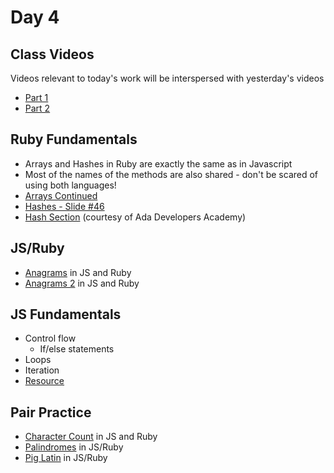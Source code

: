 Day 4
======================
Class Videos
------------
Videos relevant to today's work will be interspersed with yesterday's videos
* [Part 1](https://vimeo.com/219706114)
* [Part 2](https://vimeo.com/219742472)


Ruby Fundamentals
----------------------
* Arrays and Hashes in Ruby are exactly the same as in Javascript
* Most of the names of the methods are also shared - don't be scared of using both languages!
* [Arrays Continued](https://prezi.com/khg0wb0dqio-/ga/)
* [Hashes - Slide #46](/week-01/intro_to_rails_final.pdf)
* [Hash Section](https://github.com/Ada-Developers-Academy/textbook-curriculum/blob/master/01-ruby-fundamentals/02-intro-to-object-types.md) (courtesy of Ada Developers Academy)

JS/Ruby
------------------------
* [Anagrams](https://github.com/CodePlatoon/anagrams) in JS and Ruby
* [Anagrams 2](https://github.com/CodePlatoon/anagrams2) in JS and Ruby

JS Fundamentals
--------------------
* Control flow
	* If/else statements
* Loops
* Iteration
* [Resource](/week-01/Controlflowlecture.pdf)

Pair Practice
-------------
* [Character Count](https://github.com/CodePlatoon/char-count) in JS and Ruby
* [Palindromes](https://github.com/CodePlatoon/palindromes) in JS/Ruby
* [Pig Latin](https://github.com/CodePlatoon/pig-latin) in JS/Ruby
